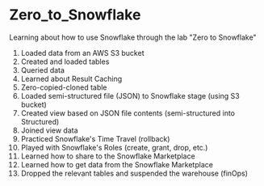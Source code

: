 # Zero_to_Snowflake
Learning about how to use Snowflake through the lab "Zero to Snowflake"

1. Loaded data from an AWS S3 bucket
2. Created and loaded tables
3. Queried data
4. Learned about Result Caching
5. Zero-copied-cloned table
6. Loaded semi-structured file (JSON) to Snowflake stage (using S3 bucket)
7. Created view based on JSON file contents (semi-structured into Structured)
8. Joined view data
9. Practiced Snowflake's Time Travel (rollback)
10. Played with Snowflake's Roles (create, grant, drop, etc.)
11. Learned how to share to the Snowflake Marketplace
12. Learned how to get data from the Snowflake Marketplace
13. Dropped the relevant tables and suspended the warehouse (finOps)
